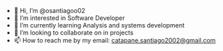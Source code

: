 - 👋 Hi, I’m @osantiagoo02
- 👀 I’m interested in Software Developer
- 🌱 I’m currently learning Analysis and systems development
- 💞️ I’m looking to collaborate on in projects
- 📫 How to reach me by my email: catapane.santiago2002@gmail.com
